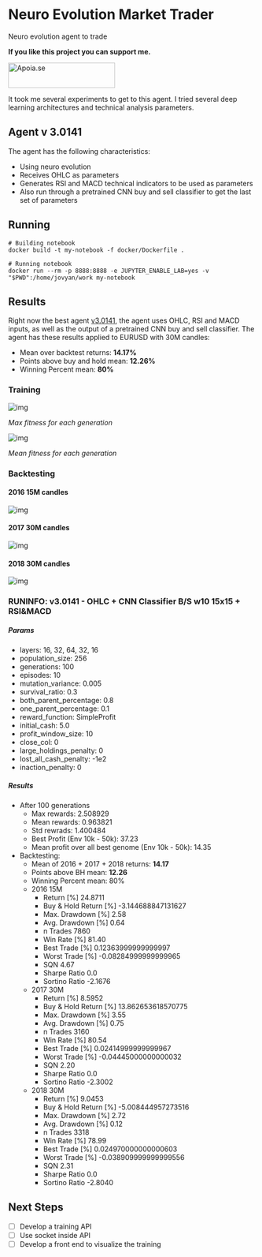 
  

# Neuro Evolution Market Trader
Neuro evolution agent to trade

**If you like this project you can support me.**  
<div>
<a href="https://apoia.se/daniloaleixo-bovespa" target="_blank"><img src="https://i.imgur.com/mFoBjIN.png" alt="Apoia.se" style="height: 51px !important;width: 217px !important;" ></a>
</div>


It took me several experiments to get to this agent. I tried several deep learning architectures and technical analysis parameters. 

## Agent v 3.0141

The agent has the following characteristics:
* Using neuro evolution
* Receives OHLC as parameters
* Generates RSI and MACD technical indicators to be used as parameters
* Also run through a pretrained CNN buy and sell classifier to get the last set of parameters  

## Running 
```
# Building notebook
docker build -t my-notebook -f docker/Dockerfile .

# Running notebook
docker run --rm -p 8888:8888 -e JUPYTER_ENABLE_LAB=yes -v "$PWD":/home/jovyan/work my-notebook
```



## Results
Right now the best agent [v3.0141](https://github.com/daniloaleixo/NeuroEvolutionMarketTrader#runinfo-v30141---ohlc--cnn-classifier-bs-w10-15x15--rsimacd), the agent uses OHLC, RSI and MACD inputs, as well as the output of a pretrained CNN buy and sell classifier. 
The agent has these results applied to EURUSD with 30M candles:
* Mean over backtest returns: **14.17%**
* Points above buy and hold mean: **12.26%**
* Winning Percent mean: **80%**

### Training
![img](https://github.com/daniloaleixo/NeuroEvolutionMarketTrader/blob/master/images/Screenshot%20from%202020-07-25%2021-17-43.png)

*Max fitness for each generation*

![img](https://github.com/daniloaleixo/NeuroEvolutionMarketTrader/blob/master/images/Screenshot%20from%202020-07-25%2021-17-49.png)

*Mean fitness for each generation*

### Backtesting
#### 2016 15M candles
![img](https://github.com/daniloaleixo/NeuroEvolutionMarketTrader/blob/master/images/Screenshot%20from%202020-07-25%2022-20-36.png)
#### 2017 30M candles
![img](https://github.com/daniloaleixo/NeuroEvolutionMarketTrader/blob/master/images/Screenshot%20from%202020-07-25%2021-27-19.png)
#### 2018 30M candles
![img](https://github.com/daniloaleixo/NeuroEvolutionMarketTrader/blob/master/images/Screenshot%20from%202020-07-25%2021-27-51.png)

### RUNINFO: v3.0141 - OHLC + CNN Classifier B/S w10 15x15 + RSI&MACD
##### Params 
- layers:			16, 32, 64, 32, 16
- population_size: 256
- generations: 100
- episodes: 10
- mutation_variance: 0.005
- survival_ratio: 0.3
- both_parent_percentage: 0.8
- one_parent_percentage: 0.1 
- reward_function: SimpleProfit
- initial_cash: 5.0
- profit_window_size: 10
- close_col: 0
- large_holdings_penalty: 0
- lost_all_cash_penalty: -1e2
- inaction_penalty: 0
##### Results
* After 100 generations
  * Max rewards: 2.508929
  * Mean rewards: 0.963821
  * Std rewrads: 1.400484  
  * Best Profit (Env 10k - 50k): 37.23
  * Mean profit over all best genome (Env 10k - 50k):  14.35
* Backtesting:
  * Mean of 2016 + 2017 + 2018 returns: **14.17**
  * Points above BH mean: **12.26**
  * Winning Percent mean: 80%
  * 2016 15M
    * Return [%] 					 24.8711
    * Buy & Hold Return [%]  				 -3.144688847131627
    * Max. Drawdown [%] 				 2.58
    * Avg. Drawdown [%] 				 0.64
    * n Trades 					 7860
    * Win Rate [%] 					 81.40
    * Best Trade [%] 					 0.12363999999999997
    * Worst Trade [%]  				 -0.08284999999999965
    * SQN 						 4.67
    * Sharpe Ratio 					 0.0
    * Sortino Ratio 					 -2.1676
  * 2017 30M
    * Return [%] 					 8.5952
    * Buy & Hold Return [%]  				 13.862653618570775
    * Max. Drawdown [%] 				 3.55
    * Avg. Drawdown [%] 				 0.75
    * n Trades 					 3160
    * Win Rate [%] 					 80.54
    * Best Trade [%] 					 0.02414999999999967
    * Worst Trade [%]  				 -0.04445000000000032
    * SQN 						 2.20
    * Sharpe Ratio 					 0.0
    * Sortino Ratio 					 -2.3002
  * 2018 30M
    * Return [%] 					 9.0453
    * Buy & Hold Return [%]  				 -5.008444957273516
    * Max. Drawdown [%] 				 2.72
    * Avg. Drawdown [%] 				 0.12
    * n Trades 					 3318
    * Win Rate [%] 					 78.99
    * Best Trade [%] 					 0.024970000000000603
    * Worst Trade [%]  				 -0.038909999999999556
    * SQN 						 2.31
    * Sharpe Ratio 					 0.0
    * Sortino Ratio 					 -2.8040

## Next Steps
* [ ] Develop a training API
* [ ] Use socket inside API
* [ ] Develop a front end to visualize the training
